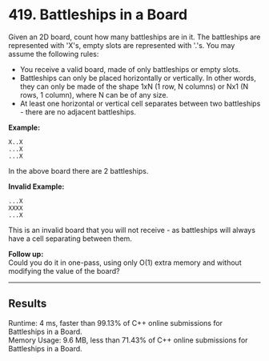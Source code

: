 # 419. Battleships in a Board  

Given an 2D board, count how many battleships are in it. The battleships are represented with 'X's, empty slots are represented with '.'s. You may assume the following rules:  
* You receive a valid board, made of only battleships or empty slots.  
* Battleships can only be placed horizontally or vertically. In other words, they can only be made of the shape 1xN (1 row, N columns) or Nx1 (N rows, 1 column), where N can be of any size.  
* At least one horizontal or vertical cell separates between two battleships - there are no adjacent battleships.  

**Example:**  

    X..X
    ...X
    ...X

In the above board there are 2 battleships.

**Invalid Example:**  

    ...X
    XXXX
    ...X

This is an invalid board that you will not receive - as battleships will always have a cell separating between them.  

**Follow up:**  
Could you do it in one-pass, using only O(1) extra memory and without modifying the value of the board?  

---
## Results  

Runtime: 4 ms, faster than 99.13% of C++ online submissions for Battleships in a Board.  
Memory Usage: 9.6 MB, less than 71.43% of C++ online submissions for Battleships in a Board.  
